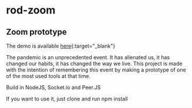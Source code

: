 # rod-zoom
## Zoom prototype

The demo is available [here](https://rod-zoom.herokuapp.com){:target="_blank"}

The pandemic is an unprecedented event. It has alienated us, it has changed our habits, it has changed the way we live.
This project is made with the intention of remembering this event by making a prototype of one of the most used tools at that time.

Build in NodeJS, Socket.io and Peer.JS

If you want to use it, just clone and run npm install
